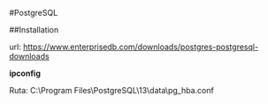 #PostgreSQL

##Installation

url: <https://www.enterprisedb.com/downloads/postgres-postgresql-downloads>

**ipconfig**


Ruta: C:\Program Files\PostgreSQL\13\data\pg_hba.conf